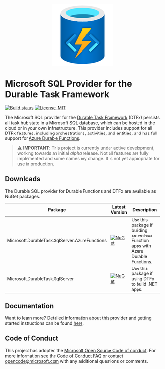 ﻿<p align="center">
  <a href="https://microsoft.github.io/durabletask-mssql/">
    <img alt="Durable Task SQL Provider" src="./docs/media/logo.png">
  </a>
</p>

# Microsoft SQL Provider for the Durable Task Framework

[![Build status](https://github.com/microsoft/durabletask-mssql/workflows/Build%20and%20Test/badge.svg)](https://github.com/microsoft/durabletask-mssql/actions?workflow=Build+and+Test)
[![License: MIT](https://img.shields.io/badge/License-MIT-blue.svg)](https://opensource.org/licenses/MIT)

The Microsoft SQL provider for the [Durable Task Framework](https://github.com/Azure/durabletask) (DTFx) persists all task hub state in a Microsoft SQL database, which can be hosted in the cloud or in your own infrastructure.
This provider includes support for all DTFx features, including orchestrations, activities, and entities, and has full support for [Azure Durable Functions](https://docs.microsoft.com/azure/azure-functions/durable/durable-functions-overview).

> ⚠ **IMPORTANT**: This project is currently under active development, working towards an initial _alpha_ release. Not all features are fully implemented and some names my change. It is not yet appropriate for use in production.

## Downloads

The Durable SQL provider for Durable Functions and DTFx are available as NuGet packages.

| Package | Latest Version | Description |
| ------- | -------------- | ----------- |
| Microsoft.DurableTask.SqlServer.AzureFunctions | [![NuGet](https://img.shields.io/nuget/v/Microsoft.DurableTask.SqlServer.AzureFunctions.svg?style=flat)](https://www.nuget.org/packages/Microsoft.DurableTask.SqlServer.AzureFunctions/) | Use this package if building serverless Function apps with Azure Durable Functions. |
| Microsoft.DurableTask.SqlServer | [![NuGet](https://img.shields.io/nuget/v/Microsoft.DurableTask.SqlServer.svg?style=flat)](https://www.nuget.org/packages/Microsoft.DurableTask.SqlServer/) | Use this package if using DTFx to build .NET apps. |

## Documentation

Want to learn more? Detailed information about this provider and getting started instructions can be found [here](https://microsoft.github.io/durabletask-mssql/).

## Code of Conduct

 This project has adopted the [Microsoft Open Source Code of conduct](https://opensource.microsoft.com/codeofconduct/).
 For more information see the [Code of Conduct FAQ](https://opensource.microsoft.com/codeofconduct/faq/) or contact [opencode@microsoft.com](mailto:opencode@microsoft.com) with any additional questions or comments.
